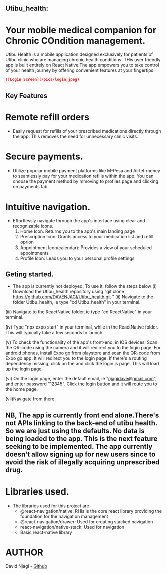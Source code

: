 ## Utibu_health:
# Your mobile medical companion for Chronic COndition management.

Utibu Health is a mobile application designed exclusively for patients of Utibu clinic who are managing chronic health conditions. THis user friendly app  is built entirely on React Native.The app empowers you to take control of your health journey by offering convenient features at your fingertips. 

```markdown
![Login Screen](/pics/login.jpeg)
```
## Key Features
 #  Remote refill orders
* Easily request for refills of your prescribed medications directly through the app. This removes the need for unnecessary clinic visits.

 # Secure payments.
* Utilize popular mobile payment platforms like M-Pesa and Airtel-money to seamlessly pay for your medication refills within the app. You can choose the payment method by mmoving to profiles page and clicking on payments tab.

 # Intuitive navigation.
* Effortlessly navigate through the app's interface using clear and recognizable icons.
    1. Home Icon. Returns you to the app's main landing page
    2. Prescription Icon: Grants access to your medication list and refill oprion
    3. Appointment Icon(calendar): Provides a view of your scheduled appointments 
    4. Profile Icon: Leads you to your personal profile settings

## Geting started.
* The app is currently not deployed. 
To use it, follow the steps below
(i) Download the Utibu_health repository using "git clone https://github.com/DAVENJAGI/Utibu_health.git
"
(ii) Navigate to the folder Utibu_health, ie type "cd Utibu_health" in your terminal.

(iii) Navigate to the ReactNative folder, ie type "cd ReactNative" in your terminal.

(iv) Type "npx expo start" in your terminal, while in the ReactNative folder. This will typically take a few seconds to launch.

(v) To check the functionality of the app's front-end, in IOS devices, Scan the QR-code using the camera and it will redirect you to the login page. For android phones, install Expo go from playstore and scan the QR-code from Expo go app. It will redirect you to the login page. If there's a routing dependency missing, click on the  and click the login.js page. This will load up the login page.

(vi) On the login page, enter the default email, ie "njagidave@gmail.com", and enter password "12345". Click the login button and it will route you to the home page.

(vii)Navigate from there.

## NB, The app is currently front end alone.There's not APIs linking to the back-end of utibu health. So we are just using the defaults. No data is being loaded to the app. This is the next feature seeking to be implemented. The app currently doesn't allow signing up for new users since to avoid the risk of illegally acquiring unprescribed drug.

# Libraries used.
* The libraries used for this project are
    * @react-navigation/native: RHis is the core react library providing the foundation for the navigation management
    * @react-navigation/drawer: Used for creating stacked navigation
    * react-navigation/native-stack: Used for navigation
    * Basic react-native library


# AUTHOR
David Njagi - [Github](https://github.com/DAVENJAGI)
